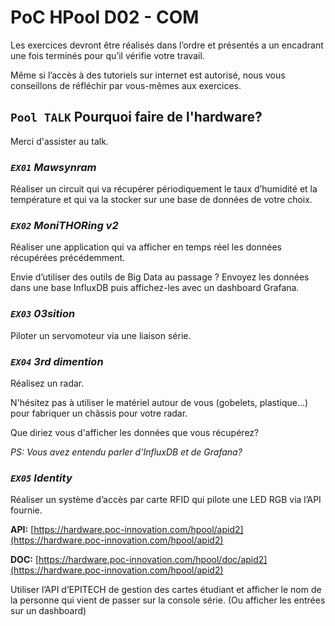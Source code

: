 # PoC HPool D02 - COM

Les exercices devront être réalisés dans l’ordre et présentés a un encadrant une fois terminés pour qu’il vérifie votre travail.

Même si l’accès à des tutoriels sur internet est autorisé, nous vous conseillons de réfléchir par vous-mêmes aux exercices.

## `Pool TALK` Pourquoi faire de l'hardware?

Merci d'assister au talk.

### *`EX01` Mawsynram*

Réaliser un circuit qui va récupérer périodiquement le taux d’humidité et la température et qui va la stocker sur une base de données de votre choix.

### *`EX02` MoniTHORing v2*

Réaliser une application qui va afficher en temps réel les données récupérées précédemment.

Envie d’utiliser des outils de Big Data au passage ? 
Envoyez les données dans une base InfluxDB puis affichez-les avec un dashboard Grafana.

### *`EX03` 03sition*

Piloter un servomoteur via une liaison série.

### *`EX04` 3rd dimention*

Réalisez un radar.

N'hésitez pas à utiliser le matériel autour de vous (gobelets, plastique...) pour fabriquer un châssis pour votre radar.

Que diriez vous d'afficher les données que vous récupérez?

*PS: Vous avez entendu parler d'InfluxDB et de Grafana?*

### *`EX05` Identity*

Réaliser un système d’accès par carte RFID qui pilote une LED RGB via l’API fournie.

**API:** [https://hardware.poc-innovation.com/hpool/apid2](https://hardware.poc-innovation.com/hpool/apid2)

**DOC:** [https://hardware.poc-innovation.com/hpool/doc/apid2](https://hardware.poc-innovation.com/hpool/apid2)

Utiliser l’API d’EPITECH de gestion des cartes étudiant et afficher le nom de la personne qui vient de passer sur la console série. (Ou afficher les entrées sur un dashboard)